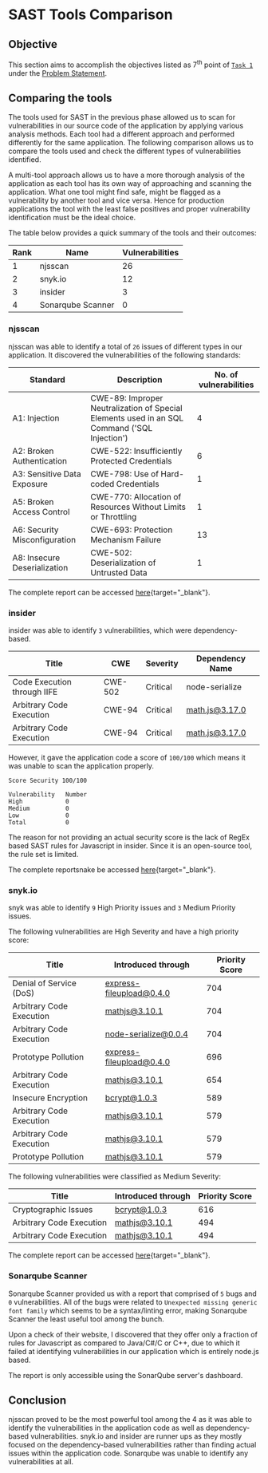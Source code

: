 # SAST Tools Comparison

## Objective

This section aims to accomplish the objectives listed as 7<sup>th</sup> point of [`Task 1`](../problem-statement/#task-1) under the [Problem Statement](../problem-statement).

## Comparing the tools

The tools used for SAST in the previous phase allowed us to scan for vulnerabilities in our source code of the application by applying various analysis methods. Each tool had a different approach and performed differently for the same application. The following comparison allows us to compare the tools used and check the different types of vulnerabilities identified.

A multi-tool approach allows us to have a more thorough analysis of the application as each tool has its own way of approaching and scanning the application. What one tool might find safe, might be flagged as a vulnerability by another tool and vice versa. Hence for production applications the tool with the least false positives and proper vulnerability identification must be the ideal choice.

The table below provides a quick summary of the tools and their outcomes:

|Rank   |Name               |Vulnerabilities|
|---    |---                |---            |
|1      |njsscan            |26             |
|2      |snyk.io            |12             |
|3      |insider            |3              |
|4      |Sonarqube Scanner  |0              |

### njsscan

njsscan was able to identify a total of `26` issues of different types in our application. It discovered the vulnerabilities of the following standards:

|Standard                       |Description                                                                                    |No. of vulnerabilities |
|------------                   |-------------                                                                                  |----------             |
|A1: Injection                  |CWE-89: Improper Neutralization of Special Elements used in an SQL Command ('SQL Injection')   |4                      |
|A2: Broken Authentication      |CWE-522: Insufficiently Protected Credentials                                                  |6                      |
|A3: Sensitive Data Exposure    |CWE-798: Use of Hard-coded Credentials                                                         |1                      |
|A5: Broken Access Control      |CWE-770: Allocation of Resources Without Limits or Throttling                                  |1                      |
|A6: Security Misconfiguration  |CWE-693: Protection Mechanism Failure                                                          |13                     |
|A8: Insecure Deserialization   |CWE-502: Deserialization of Untrusted Data                                                     |1                      |

The complete report can be accessed [here](/reports/nodejsscan-report.json){target="_blank"}.

### insider

insider was able to identify `3` vulnerabilities, which were dependency-based. 

|Title                      |CWE    |Severity   |Dependency Name|
|----                       |----   |----       |----           |
|Code Execution through IIFE|CWE-502|Critical   |node-serialize |
|Arbitrary Code Execution   |CWE-94 |Critical   |math.js@3.17.0 |
|Arbitrary Code Execution   |CWE-94 |Critical   |math.js@3.17.0 |

However, it gave the application code a score of `100/100` which means it was unable to scan the application properly.

```
Score Security 100/100

Vulnerability	Number
High		    0 
Medium		    0 
Low		        0 
Total		    0 
``` 

The reason for not providing an actual security score is the lack of RegEx based SAST rules for Javascript in insider. Since it is an open-source tool, the rule set is limited.

The complete reportsnake be accessed [here](/reports/insider-report.json){target="_blank"}.

### snyk.io

snyk was able to identify `9` High Priority issues and `3` Medium Priority issues.

The following vulnerabilities are High Severity and have a high priority score:

|Title                      |Introduced through         |Priority Score |
|---                        |---                        |---            |
|Denial of Service (DoS)    |express-fileupload@0.4.0   |704            |
|Arbitrary Code Execution   |mathjs@3.10.1              |704            |
|Arbitrary Code Execution   |node-serialize@0.0.4       |704            |
|Prototype Pollution        |express-fileupload@0.4.0   |696            |
|Arbitrary Code Execution   |mathjs@3.10.1              |654            |
|Insecure Encryption        |bcrypt@1.0.3               |589            |
|Arbitrary Code Execution   |mathjs@3.10.1              |579            |
|Arbitrary Code Execution   |mathjs@3.10.1              |579            |
|Prototype Pollution        |mathjs@3.10.1              |579            |

The following vulnerabilities were classified as Medium Severity:

|Title                      |Introduced through |Priority Score |
|---                        |---                |---            |
|Cryptographic Issues       |bcrypt@1.0.3       |616            |
|Arbitrary Code Execution   |mathjs@3.10.1      |494            |
|Arbitrary Code Execution   |mathjs@3.10.1      |494            |       

The complete report can be accessed [here](/reports/snyk-report.json){target="_blank"}.

### Sonarqube Scanner

Sonarqube Scanner provided us with a report that comprised of `5` bugs and `0` vulnerabilities. All of the bugs were related to `Unexpected missing generic font family` which seems to be a syntax/linting error, making Sonarqube Scanner the least useful tool among the bunch. 

Upon a check of their website, I discovered that they offer only a fraction of rules for Javascript as compared to Java/C#/C or C++, due to which it failed at identifying vulnerabilities in our application which is entirely node.js based.

The report is only accessible using the SonarQube server's dashboard.

## Conclusion

njsscan proved to be the most powerful tool among the 4 as it was able to identify the vulnerabilities in the application code as well as dependency-based vulnerabilities. snyk.io and insider are runner ups as they mostly focused on the dependency-based vulnerabilities rather than finding actual issues within the application code. Sonarqube was unable to identify any vulnerabilities at all.